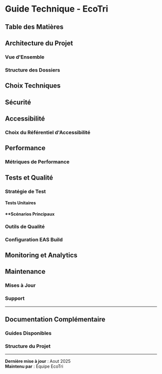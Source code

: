 # Guide Technique - EcoTri

## Table des Matières


## Architecture du Projet

### Vue d'Ensemble


### Structure des Dossiers


## Choix Techniques


## Sécurité


## Accessibilité

### Choix du Référentiel d'Accessibilité

## Performance

### Métriques de Performance

## Tests et Qualité

### Stratégie de Test

#### Tests Unitaires

#### **Scénarios Principaux 
### Outils de Qualité


### Configuration EAS Build

## Monitoring et Analytics

## Maintenance

### Mises à Jour


### Support

---

## Documentation Complémentaire

### Guides Disponibles

### Structure du Projet

---

**Dernière mise à jour** : Aout 2025  
**Maintenu par** : Équipe EcoTri
